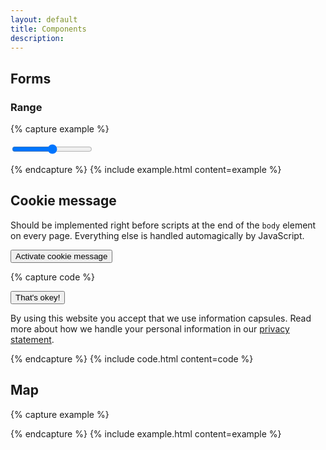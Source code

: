 ```yaml
---
layout: default
title: Components
description:
---
```


## Forms

### Range


{% capture example %}
<form>
  <input type="range" min="0" max="100" value="50" step="1">
</form>
{% endcapture %}
{% include example.html content=example %}


## Cookie message

Should be implemented right before scripts at the end of the `body` element on every page. Everything else is handled automagically by JavaScript.

<button class="btn btn-primary" id="cookieMessageToggle">Activate cookie message</button>

{% capture code %}
<div class="cookie-message">
  <button class="btn btn-primary float-right">That's okey!</button>
  <p>By using this website you accept that we use information capsules. Read more about how we handle your personal information in our <a href="#">privacy statement</a>.</p>
</div>
{% endcapture %}
{% include code.html content=code %}


## Map

{% capture example %}
<div class="map" data-lat="58.855319" data-lng="5.740239" data-zoom="14"></div>
{% endcapture %}
{% include example.html content=example %}
